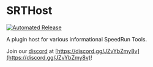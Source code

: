 # SRTHost
[![Automated Release](https://github.com/Squirrelies/SRTHost/actions/workflows/AutomatedRelease.yml/badge.svg)](https://github.com/Squirrelies/SRTHost/actions?query=workflow%3AAutomatedRelease)

A plugin host for various informational SpeedRun Tools.

Join our [discord](https://discord.gg/JZvYbZmy8v) at [https://discord.gg/JZvYbZmy8v](https://discord.gg/JZvYbZmy8v)!
